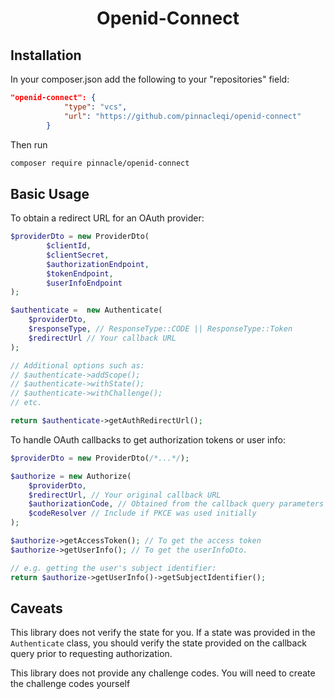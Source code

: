 <h1 align="center">Openid-Connect</h1>

## Installation
In your composer.json add the following to your "repositories" field:
```json
"openid-connect": {
            "type": "vcs",
            "url": "https://github.com/pinnacleqi/openid-connect"
        }
```
Then run 
```sh
composer require pinnacle/openid-connect
```

## Basic Usage
To obtain a redirect URL for an OAuth provider:
```php
$providerDto = new ProviderDto(
        $clientId,
        $clientSecret,
        $authorizationEndpoint,
        $tokenEndpoint,
        $userInfoEndpoint
);

$authenticate =  new Authenticate(
    $providerDto,
    $responseType, // ResponseType::CODE || ResponseType::Token
    $redirectUrl // Your callback URL
);

// Additional options such as:
// $authenticate->addScope();
// $authenticate->withState();
// $authenticate->withChallenge();
// etc.

return $authenticate->getAuthRedirectUrl();
```

To handle OAuth callbacks to get authorization tokens or user info:
```php
$providerDto = new ProviderDto(/*...*/);

$authorize = new Authorize(
    $providerDto,
    $redirectUrl, // Your original callback URL
    $authorizationCode, // Obtained from the callback query parameters
    $codeResolver // Include if PKCE was used initially
);

$authorize->getAccessToken(); // To get the access token
$authorize->getUserInfo(); // To get the userInfoDto.

// e.g. getting the user's subject identifier:
return $authorize->getUserInfo()->getSubjectIdentifier();
```

## Caveats
This library does not verify the state for you.
If a state was provided in the `Authenticate` class, you should verify the state provided on the callback query prior to requesting authorization.

This library does not provide any challenge codes.
You will need to create the challenge codes yourself